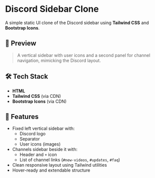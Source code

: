 # Discord Sidebar Clone

A simple static UI clone of the Discord sidebar using **Tailwind CSS** and **Bootstrap Icons**.

## 📸 Preview

> A vertical sidebar with user icons and a second panel for channel navigation, mimicking the Discord layout.

## 🛠️ Tech Stack

- **HTML**
- **Tailwind CSS** (via CDN)
- **Bootstrap Icons** (via CDN)

## 📄 Features

- Fixed left vertical sidebar with:
  - Discord logo
  - Separator
  - User icons (images)
- Channels sidebar beside it with:
  - Header and `+` icon
  - List of channel links (`#new-videos`, `#updates`, `#faq`)
- Clean responsive layout using Tailwind utilities
- Hover-ready and extendable structure